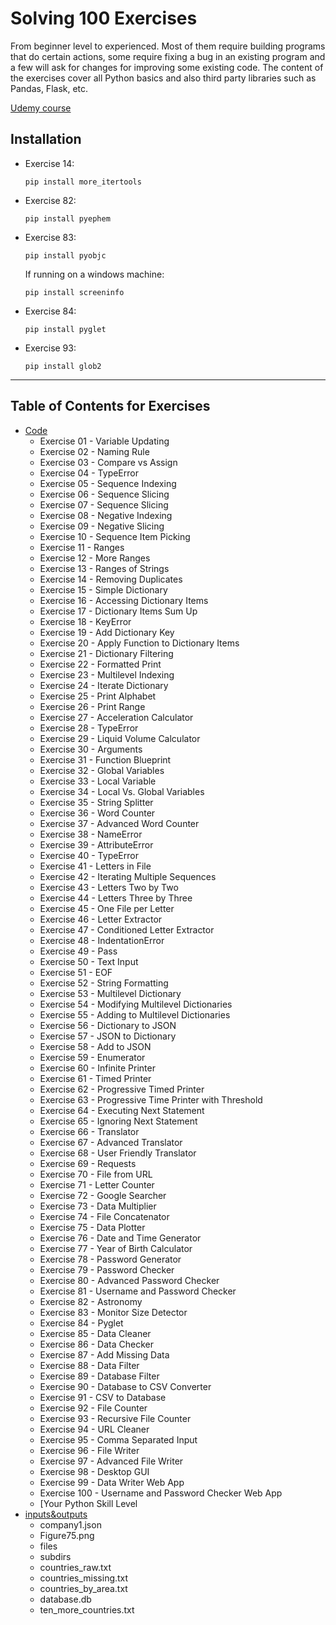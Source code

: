 # Solving  100 Exercises 
From beginner level to experienced.
Most of them require building programs that do certain actions, some require fixing a bug in an existing program and a few will ask for changes for improving some existing code. The content of the exercises cover all Python basics and also third party libraries such as Pandas, Flask, etc.

[Udemy course](https://www.udemy.com/python-video-workbook/learn/v4/content)


## Installation
- Exercise 14: 

    ```
    pip install more_itertools
    ```

- Exercise 82: 

    ```
    pip install pyephem
    ```

- Exercise 83: 

    ```
    pip install pyobjc
    ```

    If running on a windows machine:

    ```
    pip install screeninfo
    ```

- Exercise 84:

    ```
    pip install pyglet
    ```

- Exercise 93:

    ```
    pip install glob2
    ```
---

## Table of Contents for Exercises

- [Code](https://github.com/PukkaPad/Solving-100-exercises/tree/master/Code)
    - Exercise 01 - Variable Updating
    - Exercise 02 - Naming Rule
    - Exercise 03 - Compare vs Assign
    - Exercise 04 - TypeError
    - Exercise 05 - Sequence Indexing
    - Exercise 06 - Sequence Slicing
    - Exercise 07 - Sequence Slicing
    - Exercise 08 - Negative Indexing
    - Exercise 09 - Negative Slicing
    - Exercise 10 - Sequence Item Picking
    - Exercise 11 - Ranges
    - Exercise 12 - More Ranges
    - Exercise 13 - Ranges of Strings
    - Exercise 14 - Removing Duplicates
    - Exercise 15 - Simple Dictionary
    - Exercise 16 - Accessing Dictionary Items
    - Exercise 17 - Dictionary Items Sum Up
    - Exercise 18 - KeyError
    - Exercise 19 - Add Dictionary Key
    - Exercise 20 - Apply Function to Dictionary Items
    - Exercise 21 - Dictionary Filtering
    - Exercise 22 - Formatted Print
    - Exercise 23 - Multilevel Indexing
    - Exercise 24 - Iterate Dictionary
    - Exercise 25 - Print Alphabet
    - Exercise 26 - Print Range
    - Exercise 27 - Acceleration Calculator
    - Exercise 28 - TypeError
    - Exercise 29 - Liquid Volume Calculator
    - Exercise 30 - Arguments
    - Exercise 31 - Function Blueprint
    - Exercise 32 - Global Variables
    - Exercise 33 - Local Variable
    - Exercise 34 - Local Vs. Global Variables
    - Exercise 35 - String Splitter
    - Exercise 36 - Word Counter
    - Exercise 37 - Advanced Word Counter
    - Exercise 38 - NameError
    - Exercise 39 - AttributeError
    - Exercise 40 - TypeError
    - Exercise 41 - Letters in File
    - Exercise 42 - Iterating Multiple Sequences
    - Exercise 43 - Letters Two by Two
    - Exercise 44 - Letters Three by Three
    - Exercise 45 - One File per Letter
    - Exercise 46 - Letter Extractor
    - Exercise 47 - Conditioned Letter Extractor
    - Exercise 48 - IndentationError
    - Exercise 49 - Pass
    - Exercise 50 - Text Input
    - Exercise 51 - EOF
    - Exercise 52 - String Formatting
    - Exercise 53 - Multilevel Dictionary
    - Exercise 54 - Modifying Multilevel Dictionaries
    - Exercise 55 - Adding to Multilevel Dictionaries
    - Exercise 56 - Dictionary to JSON
    - Exercise 57 - JSON to Dictionary
    - Exercise 58 - Add to JSON
    - Exercise 59 - Enumerator
    - Exercise 60 - Infinite Printer
    - Exercise 61 - Timed Printer
    - Exercise 62 - Progressive Timed Printer
    - Exercise 63 - Progressive Time Printer with Threshold
    - Exercise 64 - Executing Next Statement
    - Exercise 65 - Ignoring Next Statement
    - Exercise 66 - Translator
    - Exercise 67 - Advanced Translator
    - Exercise 68 - User Friendly Translator
    - Exercise 69 - Requests
    - Exercise 70 - File from URL
    - Exercise 71 - Letter Counter
    - Exercise 72 - Google Searcher
    - Exercise 73 - Data Multiplier
    - Exercise 74 - File Concatenator
    - Exercise 75 - Data Plotter
    - Exercise 76 - Date and Time Generator
    - Exercise 77 - Year of Birth Calculator
    - Exercise 78 - Password Generator
    - Exercise 79 - Password Checker
    - Exercise 80 - Advanced Password Checker
    - Exercise 81 - Username and Password Checker
    - Exercise 82 - Astronomy
    - Exercise 83 - Monitor Size Detector
    - Exercise 84 - Pyglet
    - Exercise 85 - Data Cleaner
    - Exercise 86 - Data Checker
    - Exercise 87 - Add Missing Data
    - Exercise 88 - Data Filter
    - Exercise 89 - Database Filter
    - Exercise 90 - Database to CSV Converter
    - Exercise 91 - CSV to Database
    - Exercise 92 - File Counter
    - Exercise 93 - Recursive File Counter
    - Exercise 94 - URL Cleaner
    - Exercise 95 - Comma Separated Input
    - Exercise 96 - File Writer
    - Exercise 97 - Advanced File Writer
    - Exercise 98 - Desktop GUI
    - Exercise 99 - Data Writer Web App
    - Exercise 100 - Username and Password Checker Web App
    - [Your Python Skill Level
- [inputs&outputs](https://github.com/PukkaPad/Solving-100-exercises/tree/master/inputs%26outputs)
    - company1.json
    - Figure75.png
    - files
    - subdirs
    - countries_raw.txt
    - countries_missing.txt
    - countries_by_area.txt
    - database.db
    - ten_more_countries.txt